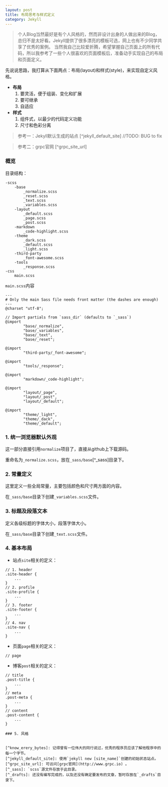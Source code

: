 ```yaml
---
layout: post
title: 布局思考与样式定义
category: Jekyll
---
```


>	个人Blog当然最好是有个人风格的，然而非设计出身的人做出来的Blog，总归不是太好看。Jekyll提供了很多漂亮的模板可选，网上也有不少同学共享了优秀的案例。
>	当然我自己比较爱折腾，希望掌握自己页面上的所有代码，所以我参考了一些个人很喜欢的页面模板后，准备动手实现自己的布局和页面定义。

先说说思路，我打算从下面两点：布局(layout)和样式(style)，来实现自定义风格。

*	**布局**
	1. 要灵活，便于组装、变化和扩展
	2. 要可继承
	3. 自适应
*	**样式**
	1. 组件式，以最少的代码定义功能
	2. 尺寸和色彩分离	

>	参考一：Jekyll默认生成的站点 [^jekyll_default_site] //TODO: BUG to fix

>	参考二：grpc官网 [^grpc_site_url]

### 概览

目录结构：

```
-scss
	-base
		_normalize.scss
		_reset.scss
		_text.scss
		_variables.scss
	-layout
		_default.scss
		_page.scss
		_post.scss
	-markdown
		_code-highlight.scss
	-theme
		_dark.scss
		_default.scss
		_light.scss
	-third-party
		_font-awesome.scss
	-tools
		_response.scss
-css
	main.scss
```

`main.scss`内容

```
---
# Only the main Sass file needs front matter (the dashes are enough)
---
@charset "utf-8";

// Import partials from `sass_dir` (defaults to `_sass`)
@import
        "base/_normalize",
        "base/_variables",
        "base/_text",
        "base/_reset";

@import 
		"third-party/_font-awesome";

@import
		"tools/_response";

@import
		"markdown/_code-highlight";

@import 
		"layout/_page",
		"layout/_post",
		"layout/_default";

@import 
		"theme/_light",
		"theme/_dack",
		"theme/_default";
```

### 1. 统一浏览器默认外观

这一部分直接引用`normalize`项目了，直接从github上下载源码。

重命名为`_normalize.scss`，放在`_sass/base`[^_sass]目录下。

### 2. 常量定义

这里定义一些全局常量，主要包括颜色和尺寸两方面的内容。

在`_sass/base`目录下创建`_variables.scss`文件。

### 3. 标题及段落文本

定义各级标题的字体大小，段落字体大小。

在`_sass/base`目录下创建`_text.scss`文件。

### 4. 基本布局

-	站点`site`相关的定义：

```
// 1. header
.site-header {
	...
}
// 2. profile
.site-profile {
	...
}
// 3. footer
.site-footer {
	...
}
// 4. nav
.site-nav {
	...
}
```

-	页面`page`相关的定义：

```
// page
```

-	博客`post`相关的定义：
```
// title
.post-title {
	...
}
// meta
.post-meta {
	...
}
// content 
.post-content {
	...
}

### 5. 风格


[^know_erery_bytes]: 记得曾有一位伟大的同行说过，优秀的程序员应该了解他程序中的每一个字节。
[^jekyll_default_site]: 使用`jekyll new [site_name]`创建的初始状态站点。
[^grpc_site_url]: 可访问[grpc官网](http://www.grpc.io) 。
[^_sass]: `scss`源文件存放于此目录。
[^_drafts]: 还没有编写完成的，以及还没有确定要发布的文章，暂时存放在`_drafts`目录下。